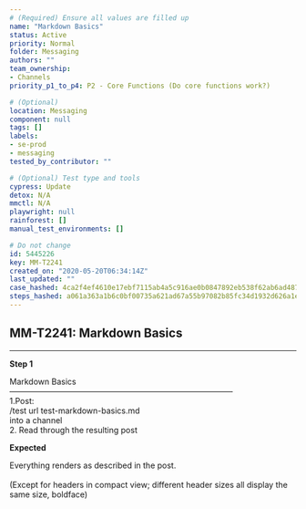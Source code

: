 ```yaml
---
# (Required) Ensure all values are filled up
name: "Markdown Basics"
status: Active
priority: Normal
folder: Messaging
authors: ""
team_ownership:
- Channels
priority_p1_to_p4: P2 - Core Functions (Do core functions work?)

# (Optional)
location: Messaging
component: null
tags: []
labels:
- se-prod
- messaging
tested_by_contributor: ""

# (Optional) Test type and tools
cypress: Update
detox: N/A
mmctl: N/A
playwright: null
rainforest: []
manual_test_environments: []

# Do not change
id: 5445226
key: MM-T2241
created_on: "2020-05-20T06:34:14Z"
last_updated: ""
case_hashed: 4ca2f4ef4610e17ebf7115ab4a5c916ae0b0847892eb538f62ab6ad487f4c244e60fd17a771472d824be0d68649df19e
steps_hashed: a061a363a1b6c0bf00735a621ad67a55b97082b85fc34d1932d626a1ef382af67a05c006a4cbdc6229bd5c8b47b6964a
---
```


<!-- (Auto-generated) Based on frontmatter's "key" and "name" -->

## MM-T2241: Markdown Basics

---

**Step 1**

Markdown Basics\
————————————————————————————\
1.Post:\
/test url test-markdown-basics.md\
into a channel\
2\. Read through the resulting post

**Expected**

Everything renders as described in the post.\
\
(Except for headers in compact view; different header sizes all display the same size, boldface)
